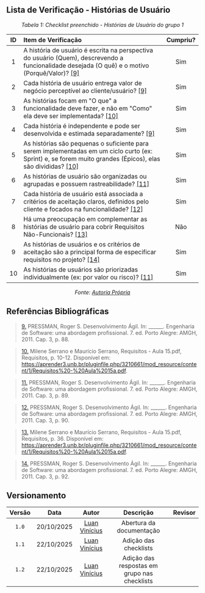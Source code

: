 ## Lista de Verificação - Histórias de Usuário 

*<p style="text-align: center;">Tabela 1: Checklist preenchido - Histórias de Usuário do grupo 1</p>*

| ID | Item de Verificação | Cumpriu? |
| :---: | :--- | :---: |
| 1 | A história de usuário é escrita na perspectiva do usuário (Quem), descrevendo a funcionalidade desejada (O quê) e o motivo (Porquê/Valor)? <a id="anchor_9" href="#REF9">[9]</a> | Sim |
| 2 | Cada história de usuário entrega valor de negócio perceptível ao cliente/usuário? <a id="anchor_9" href="#REF9">[9]</a> | Sim |
| 3 | As histórias focam em "O que" a funcionalidade deve fazer, e não em "Como" ela deve ser implementada? <a id="anchor_10" href="#REF10">[10]</a> | Sim |
| 4 | Cada história é independente e pode ser desenvolvida e estimada separadamente? <a id="anchor_9" href="#REF9">[9]</a>| Sim |
| 5 | As histórias são pequenas o suficiente para serem implementadas em um ciclo curto (ex: Sprint) e, se forem muito grandes (Épicos), elas são divididas? <a id="anchor_10" href="#REF10">[10]</a> | Sim |
| 6 | As histórias de usuário são organizadas ou agrupadas e possuem rastreabilidade? <a id="anchor_11" href="#REF11">[11]</a> | Sim |
| 7 | Cada história de usuário está associada a critérios de aceitação claros, definidos pelo cliente e focados na funcionalidade? <a id="anchor_12" href="#REF12">[12]</a> | Sim |
| 8 | Há uma preocupação em complementar as histórias de usuário para cobrir Requisitos Não-Funcionais? <a id="anchor_13" href="#REF13">[13]</a> | Não |
| 9 | As histórias de usuários e os critérios de aceitação são a principal forma de especificar requisitos no projeto? <a id="anchor_14" href="#REF14">[14]</a> | Sim |
| 10 | As histórias de usuários são priorizadas individualmente (ex: por valor ou risco)? <a id="anchor_11" href="#REF11">[11]</a>| Sim |

*<p style="text-align: center;">Fonte: [Autoria Própria](../Listas%20de%20Verificações.md) </p>*

## Referências Bibliográficas

> <a id="REF9" href="#anchor_9">9.</a> PRESSMAN, Roger S. Desenvolvimento Ágil. In: ______. Engenharia de Software: uma abordagem profissional. 7. ed.
Porto Alegre: AMGH, 2011. Cap. 3, p. 88.

> <a id="REF10" href="#anchor_10">10.</a> Milene Serrano e Maurício Serrano, Requisitos - Aula 15.pdf, Requisitos, p. 10-12. Disponível em: <https://aprender3.unb.br/pluginfile.php/3210661/mod_resource/content/1/Requisitos%20-%20Aula%2015a.pdf>.

> <a id="REF11" href="#anchor_11">11.</a> PRESSMAN, Roger S. Desenvolvimento Ágil. In: ______. Engenharia de Software: uma abordagem profissional. 7. ed.
Porto Alegre: AMGH, 2011. Cap. 3, p. 89.

> <a id="REF12" href="#anchor_12">12.</a> PRESSMAN, Roger S. Desenvolvimento Ágil. In: ______. Engenharia de Software: uma abordagem profissional. 7. ed.
Porto Alegre: AMGH, 2011. Cap. 3, p. 90.

> <a id="REF13" href="#anchor_13">13.</a> Milene Serrano e Maurício Serrano, Requisitos - Aula 15.pdf, Requisitos, p. 36. Disponível em: <https://aprender3.unb.br/pluginfile.php/3210661/mod_resource/content/1/Requisitos%20-%20Aula%2015a.pdf>.

> <a id="REF14" href="#anchor_14">14.</a> PRESSMAN, Roger S. Desenvolvimento Ágil. In: ______. Engenharia de Software: uma abordagem profissional. 7. ed.
Porto Alegre: AMGH, 2011. Cap. 3, p. 92.

## Versionamento

| Versão | Data       | Autor               | Descrição                       | Revisor |
|:--------:|:------------:|:---------------:|:-------------------------------:|:---------:|
| ``1.0``    | 20/10/2025 | [Luan Vinícius](https://github.com/luannvi)  | Abertura da documentação | |
| ``1.1``    | 22/10/2025 | [Luan Vinícius](https://github.com/luannvi)  | Adição das checklists | |
| ``1.2``    | 22/10/2025 | [Luan Vinícius](https://github.com/luannvi)  | Adição das respostas em grupo nas checklists |